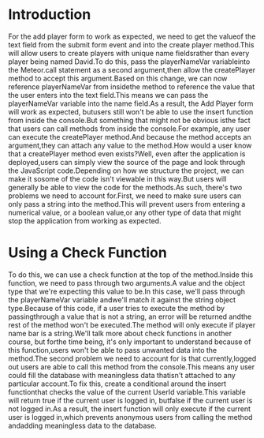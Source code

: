 # Introduction

For the add player form to work as expected, we need to get the valueof the text field from the submit form event and into the create player method.This will allow users to create players with unique name fieldsrather than every player being named David.To do this, pass the playerNameVar variableinto the Meteor.call statement as a second argument,then allow the createPlayer method to accept this argument.Based on this change, we can now reference playerNameVar from insidethe method to reference the value that the user enters into the text field.This means we can pass the playerNameVar variable into the name field.As a result, the Add Player form will work as expected, butusers still won't be able to use the insert function from inside the console.But something that might not be obvious isthe fact that users can call methods from inside the console.For example, any user can execute the createPlayer method.And because the method accepts an argument,they can attach any value to the method.How would a user know that a createPlayer method even exists?Well, even after the application is deployed,users can simply view the source of the page and look through the JavaScript code.Depending on how we structure the project, we can make it sosome of the code isn't viewable in this way.But users will generally be able to view the code for the methods.As such, there's two problems we need to account for.First, we need to make sure users can only pass a string into the method.This will prevent users from entering a numerical value, or a boolean value,or any other type of data that might stop the application from working as expected.

# Using a Check Function

To do this, we can use a check function at the top of the method.Inside this function, we need to pass through two arguments.A value and the object type that we're expecting this value to be.In this case, we'll pass through the playerNameVar variable andwe'll match it against the string object type.Because of this code, if a user tries to execute the method by passingthrough a value that is not a string, an error will be returned andthe rest of the method won't be executed.The method will only execute if player name bar is a string.We'll talk more about check functions in another course, but forthe time being, it's only important to understand because of this function,users won't be able to pass unwanted data into the method.The second problem we need to account for is that currently,logged out users are able to call this method from the console.This means any user could fill the database with meaningless data thatisn't attached to any particular account.To fix this, create a conditional around the insert functionthat checks the value of the current UserId variable.This variable will return true if the current user is logged in, butfalse if the current user is not logged in.As a result, the insert function will only execute if the current user is logged in,which prevents anonymous users from calling the method andadding meaningless data to the database.